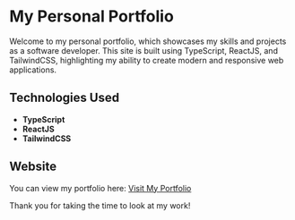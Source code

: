 # My Personal Portfolio

Welcome to my personal portfolio, which showcases my skills and projects as a software developer. This site is built using TypeScript, ReactJS, and TailwindCSS, highlighting my ability to create modern and responsive web applications.

## Technologies Used

- **TypeScript**
- **ReactJS**
- **TailwindCSS**

## Website

You can view my portfolio here: [Visit My Portfolio](URL_to_your_portfolio)

Thank you for taking the time to look at my work!

